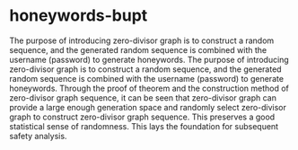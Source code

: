 # honeywords-bupt
The purpose of introducing zero-divisor graph is to construct a random sequence, and the generated random sequence is combined with the username (password) to generate honeywords.
The purpose of introducing zero-divisor graph is to construct a random sequence, and the generated random sequence is combined with the username (password) to generate honeywords. Through the proof of theorem and the construction method of zero-divisor graph sequence, it can be seen that zero-divisor graph can provide a large enough generation space and randomly select zero-divisor graph to construct zero-divisor graph sequence. This preserves a good statistical sense of randomness. This lays the foundation for subsequent safety analysis.
